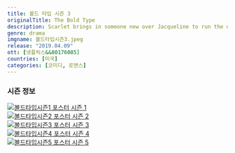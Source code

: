 ```yaml
---
title: 볼드 타입 시즌 3
originalTitle: The Bold Type
description: Scarlet brings in someone new over Jacqueline to run the digital department, prompting Jane to write about why a man shouldn't run a women's company.
genre: drama
imgname: 볼드타입시즌3.jpeg
release: "2019.04.09"
ott: [넷플릭스&&80176085]
countries: [미국]
categories: [코미디, 로맨스]
---
```


### 시즌 정보

<div class="season-list">
<div class="item">
<a href="/drama/볼드타입시즌1" >
<img src="/poster/볼드타입시즌1.jpeg" alt="볼드타입시즌1 포스터 ">
시즌 1</a>
</div>

<div class="item">
<a href="/drama/볼드타입시즌2" >
<img src="/poster/볼드타입시즌2.jpeg" alt="볼드타입시즌2 포스터 ">
시즌 2</a>
</div>

<div class="item">
<a href="/drama/볼드타입시즌3" >
<img src="/poster/볼드타입시즌3.jpeg" alt="볼드타입시즌3 포스터 ">
시즌 3</a>
</div>

<div class="item">
<a href="/drama/볼드타입시즌4" >
<img src="/poster/볼드타입시즌4.jpeg" alt="볼드타입시즌4 포스터 ">
시즌 4</a>
</div>

<div class="item">
<a href="/drama/볼드타입시즌5" >
<img src="/poster/볼드타입시즌5.jpeg" alt="볼드타입시즌5 포스터 ">
시즌 5</a>
</div>
</div>
